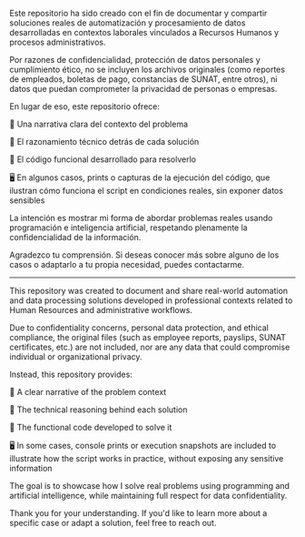 Este repositorio ha sido creado con el fin de documentar y compartir soluciones reales de automatización y procesamiento de datos desarrolladas en contextos laborales vinculados a Recursos Humanos y procesos administrativos.

Por razones de confidencialidad, protección de datos personales y cumplimiento ético, no se incluyen los archivos originales (como reportes de empleados, boletas de pago, constancias de SUNAT, entre otros), ni datos que puedan comprometer la privacidad de personas o empresas.

En lugar de eso, este repositorio ofrece:

📘 Una narrativa clara del contexto del problema

🧠 El razonamiento técnico detrás de cada solución

🧾 El código funcional desarrollado para resolverlo

🖥️ En algunos casos, prints o capturas de la ejecución del código, que ilustran cómo funciona el script en condiciones reales, sin exponer datos sensibles

La intención es mostrar mi forma de abordar problemas reales usando programación e inteligencia artificial, respetando plenamente la confidencialidad de la información.

Agradezco tu comprensión. Si deseas conocer más sobre alguno de los casos o adaptarlo a tu propia necesidad, puedes contactarme.

----------------------------------------------------------------------------------------------------------------------------------------

This repository was created to document and share real-world automation and data processing solutions developed in professional contexts related to Human Resources and administrative workflows.

Due to confidentiality concerns, personal data protection, and ethical compliance, the original files (such as employee reports, payslips, SUNAT certificates, etc.) are not included, nor are any data that could compromise individual or organizational privacy.

Instead, this repository provides:

📘 A clear narrative of the problem context

🧠 The technical reasoning behind each solution

🧾 The functional code developed to solve it

🖥️ In some cases, console prints or execution snapshots are included to illustrate how the script works in practice, without exposing any sensitive information

The goal is to showcase how I solve real problems using programming and artificial intelligence, while maintaining full respect for data confidentiality.

Thank you for your understanding. If you'd like to learn more about a specific case or adapt a solution, feel free to reach out.
